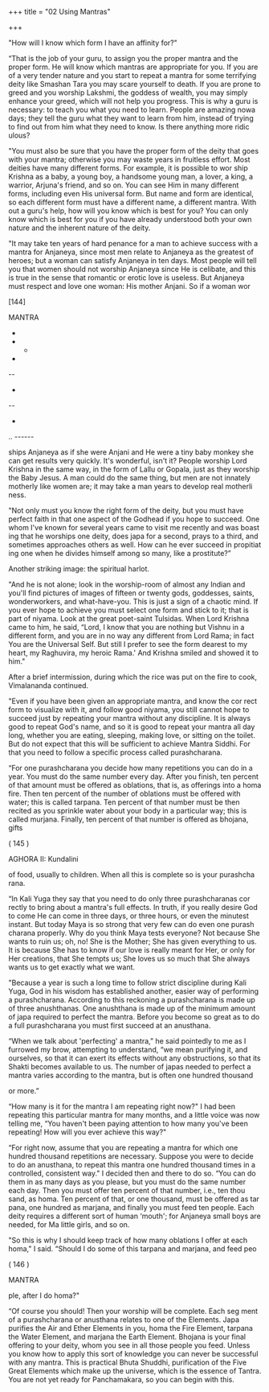 +++
title = "02 Using Mantras"

+++

"How will I know which form I have an affinity for?" 

“That is the job of your guru, to assign you the proper mantra and the proper form. He will know which mantras are appropriate for you. If you are of a very tender nature and you start to repeat a mantra for some terrifying deity like Smashan Tara you may scare yourself to death. If you are prone to greed and you worship Lakshmi, the goddess of wealth, you may simply enhance your greed, which will not help you progress. This is why a guru is necessary: to teach you what you need to learn. People are amazing nowa days; they tell the guru what they want to learn from him, instead of trying to find out from him what they need to know. Is there anything more ridic ulous? 

"You must also be sure that you have the proper form of the deity that goes with your mantra; otherwise you may waste years in fruitless effort. Most deities have many different forms. For example, it is possible to wor ship Krishna as a baby, a young boy, a handsome young man, a lover, a king, a warrior, Arjuna's friend, and so on. You can see Him in many different forms, including even His universal form. But name and form are identical, so each different form must have a different name, a different mantra. With out a guru's help, how will you know which is best for you? You can only know which is best for you if you have already understood both your own nature and the inherent nature of the deity. 

"It may take ten years of hard penance for a man to achieve success with a mantra for Anjaneya, since most men relate to Anjaneya as the greatest of heroes; but a woman can satisfy Anjaneya in ten days. Most people will tell you that women should not worship Anjaneya since He is celibate, and this is true in the sense that romantic or erotic love is useless. But Anjaneya must respect and love one woman: His mother Anjani. So if a woman wor 

[144] 

MANTRA 

- 

- - 

- 

-- 

- 

-- 

- 

.. ------ 

ships Anjaneya as if she were Anjani and He were a tiny baby monkey she can get results very quickly. It's wonderful, isn't it? People worship Lord Krishna in the same way, in the form of Lallu or Gopala, just as they worship the Baby Jesus. A man could do the same thing, but men are not innately motherly like women are; it may take a man years to develop real motherli ness. 

"Not only must you know the right form of the deity, but you must have perfect faith in that one aspect of the Godhead if you hope to succeed. One whom I've known for several years came to visit me recently and was boast ing that he worships one deity, does japa for a second, prays to a third, and sometimes approaches others as well. How can he ever succeed in propitiat ing one when he divides himself among so many, like a prostitute?” 

Another striking image: the spiritual harlot. 

"And he is not alone; look in the worship-room of almost any Indian and you'll find pictures of images of fifteen or twenty gods, goddesses, saints, wonderworkers, and what-have-you. This is just a sign of a chaotic mind. If you ever hope to achieve you must select one form and stick to it; that is part of niyama. Look at the great poet-saint Tulsidas. When Lord Krishna came to him, he said, “Lord, I know that you are nothing but Vishnu in a different form, and you are in no way any different from Lord Rama; in fact You are the Universal Self. But still I prefer to see the form dearest to my heart, my Raghuvira, my heroic Rama.' And Krishna smiled and showed it to him." 

After a brief intermission, during which the rice was put on the fire to cook, Vimalananda continued. 

"Even if you have been given an appropriate mantra, and know the cor rect form to visualize with it, and follow good niyama, you still cannot hope to succeed just by repeating your mantra without any discipline. It is always good to repeat God's name, and so it is good to repeat your mantra all day long, whether you are eating, sleeping, making love, or sitting on the toilet. But do not expect that this will be sufficient to achieve Mantra Siddhi. For that you need to follow a specific process called purashcharana. 

“For one purashcharana you decide how many repetitions you can do in a year. You must do the same number every day. After you finish, ten percent of that amount must be offered as oblations, that is, as offerings into a homa fire. Then ten percent of the number of oblations must be offered with water; this is called tarpana. Ten percent of that number must be then recited as you sprinkle water about your body in a particular way; this is called murjana. Finally, ten percent of that number is offered as bhojana, gifts 

( 145 ) 

AGHORA II: Kundalini 

of food, usually to children. When all this is complete so is your purashcha rana. 

“In Kali Yuga they say that you need to do only three purashcharanas cor rectly to bring about a mantra's full effects. In truth, if you really desire God to come He can come in three days, or three hours, or even the minutest instant. But today Maya is so strong that very few can do even one purash charana properly. Why do you think Maya tests everyone? Not because She wants to ruin us; oh, no! She is the Mother; She has given everything to us. It is because She has to know if our love is really meant for Her, or only for Her creations, that She tempts us; She loves us so much that She always wants us to get exactly what we want. 

"Because a year is such a long time to follow strict discipline during Kali Yuga, God in his wisdom has established another, easier way of performing a purashcharana. According to this reckoning a purashcharana is made up of three anushthanas. One anushthana is made up of the minimum amount of japa required to perfect the mantra. Before you become so great as to do a full purashcharana you must first succeed at an anusthana. 

“When we talk about 'perfecting' a mantra,” he said pointedly to me as I furrowed my brow, attempting to understand, “we mean purifying it, and ourselves, so that it can exert its effects without any obstructions, so that its Shakti becomes available to us. The number of japas needed to perfect a mantra varies according to the mantra, but is often one hundred thousand 

or more.” 

“How many is it for the mantra I am repeating right now?" I had been repeating this particular mantra for many months, and a little voice was now telling me, “You haven't been paying attention to how many you've been repeating! How will you ever achieve this way?" 

“For right now, assume that you are repeating a mantra for which one hundred thousand repetitions are necessary. Suppose you were to decide to do an anusthana, to repeat this mantra one hundred thousand times in a controlled, consistent way." I decided then and there to do so. “You can do them in as many days as you please, but you must do the same number each day. Then you must offer ten percent of that number, i.e., ten thou sand, as homa. Ten percent of that, or one thousand, must be offered as tar pana, one hundred as marjana, and finally you must feed ten people. Each deity requires a different sort of human ‘mouth'; for Anjaneya small boys are needed, for Ma little girls, and so on. 

"So this is why I should keep track of how many oblations I offer at each homa," I said. “Should I do some of this tarpana and marjana, and feed peo 

( 146 ) 

MANTRA 

ple, after I do homa?" 

“Of course you should! Then your worship will be complete. Each seg ment of a purashcharana or anusthana relates to one of the Elements. Japa purifies the Air and Ether Elements in you, homa the Fire Element, tarpana the Water Element, and marjana the Earth Element. Bhojana is your final offering to your deity, whom you see in all those people you feed. Unless you know how to apply this sort of knowledge you can never be successful with any mantra. This is practical Bhuta Shuddhi, purification of the Five Great Elements which make up the universe, which is the essence of Tantra. You are not yet ready for Panchamakara, so you can begin with this. 
